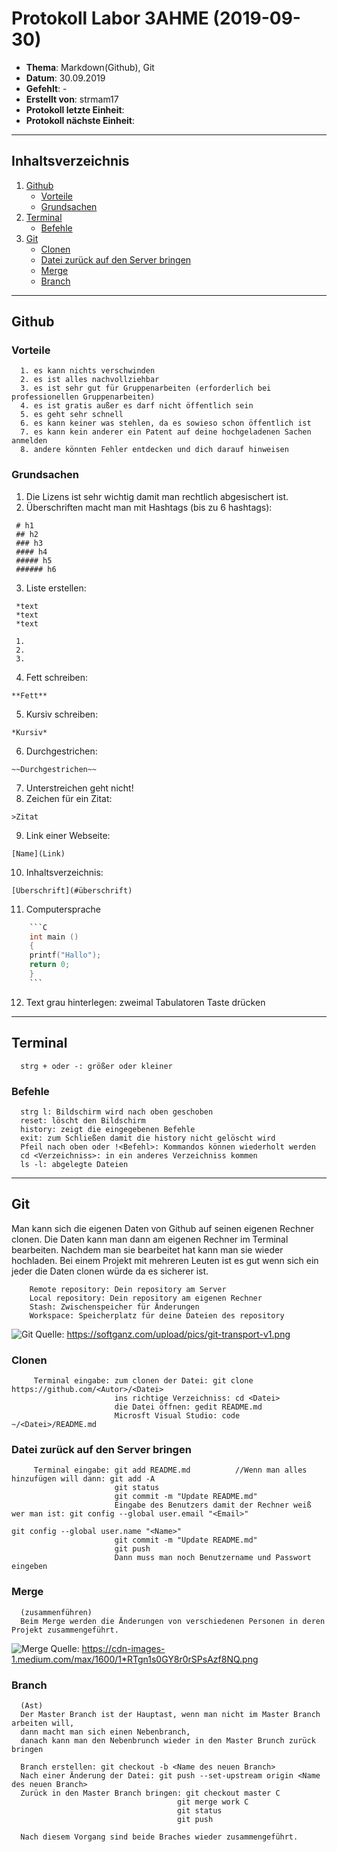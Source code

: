 # Protokoll Labor 3AHME (2019-09-30)
* **Thema**: Markdown(Github), Git
* **Datum**: 30.09.2019
* **Gefehlt**:   -
* **Erstellt von**: strmam17
* **Protokoll letzte Einheit**:
* **Protokoll nächste Einheit**:
----------------------------------------------------------------------------------------------------------------------------------------
## Inhaltsverzeichnis
   1. [Github](#github)
         * [Vorteile](#vorteile) 
         * [Grundsachen](#grundsachen)    
   2. [Terminal](#terminal)
         * [Befehle](#befehle)      
   3. [Git](#git)
         * [Clonen](#clonen)
         * [Datei zurück auf den Server bringen](#datei-zurück-auf-den-server-bringen)
         * [Merge](#merge)
         * [Branch](#branch)
            
----------------------------------------------------------------------------------------------------------------------------------------
## Github
  ### Vorteile
      1. es kann nichts verschwinden
      2. es ist alles nachvollziehbar
      3. es ist sehr gut für Gruppenarbeiten (erforderlich bei professionellen Gruppenarbeiten)
      4. es ist gratis außer es darf nicht öffentlich sein
      5. es geht sehr schnell
      6. es kann keiner was stehlen, da es sowieso schon öffentlich ist
      7. es kann kein anderer ein Patent auf deine hochgeladenen Sachen anmelden 
      8. andere könnten Fehler entdecken und dich darauf hinweisen
            
  ### Grundsachen
   1. Die Lizens ist sehr wichtig damit man rechtlich abgesischert ist.
   2. Überschriften macht man mit Hashtags (bis zu 6 hashtags): 
   
     # h1
     ## h2
     ### h3
     #### h4
     ##### h5
     ###### h6
   
   3. Liste erstellen: 
                  
     *text
     *text
     *text
   
     1.
     2.
     3.
       
   4. Fett schreiben: 
       
    **Fett**
   5. Kursiv schreiben: 
      
    *Kursiv*
   6. Durchgestrichen: 
   
    ~~Durchgestrichen~~
   7. Unterstreichen geht nicht!
   8. Zeichen für ein Zitat: 
   
    >Zitat
   9. Link einer Webseite: 
   
    [Name](Link)
  10. Inhaltsverzeichnis: 
  
    [Überschrift](#überschrift)
  11. Computersprache

```c
    ```C
    int main () 
    {
    printf("Hallo");
    return 0;
    }
    ```
 ```
  12. Text grau hinterlegen: zweimal Tabulatoren Taste drücken
----------------------------------------------------------------------------------------------------------------------------------  
  ## Terminal
      strg + oder -: größer oder kleiner
  ### Befehle
      strg l: Bildschirm wird nach oben geschoben
      reset: löscht den Bildschirm
      history: zeigt die eingegebenen Befehle
      exit: zum Schließen damit die history nicht gelöscht wird
      Pfeil nach oben oder !<Befehl>: Kommandos können wiederholt werden
      cd <Verzeichniss>: in ein anderes Verzeichniss kommen
      ls -l: abgelegte Dateien
 ---------------------------------------------------------------------------------------------------------------------------------     
  ## Git
   Man kann sich die eigenen Daten von Github auf seinen eigenen Rechner clonen.
   Die Daten kann man dann am eigenen Rechner im Terminal bearbeiten.
   Nachdem man sie bearbeitet hat kann man sie wieder hochladen.
   Bei einem Projekt mit mehreren Leuten ist es gut wenn sich ein jeder die Daten clonen würde da es sicherer ist.
                     
        Remote repository: Dein repository am Server
        Local repository: Dein repository am eigenen Rechner
        Stash: Zwischenspeicher für Änderungen
        Workspace: Speicherplatz für deine Dateien des repository
   ![Git](https://softganz.com/upload/pics/git-transport-v1.png)
   Quelle: https://softganz.com/upload/pics/git-transport-v1.png
   
  ### Clonen
      
         Terminal eingabe: zum clonen der Datei: git clone https://github.com/<Autor>/<Datei>
                           ins richtige Verzeichniss: cd <Datei>
                           die Datei öffnen: gedit README.md
                           Microsft Visual Studio: code ~/<Datei>/README.md
                           
  ### Datei zurück auf den Server bringen
  
         Terminal eingabe: git add README.md          //Wenn man alles hinzufügen will dann: git add -A
                           git status
                           git commit -m "Update README.md"
                           Eingabe des Benutzers damit der Rechner weiß wer man ist: git config --global user.email "<Email>"
                                                                                     git config --global user.name "<Name>"
                           git commit -m "Update README.md"
                           git push
                           Dann muss man noch Benutzername und Passwort eingeben
                           
  ### Merge
      (zusammenführen)
      Beim Merge werden die Änderungen von verschiedenen Personen in deren Projekt zusammengeführt.
   ![Merge](https://cdn-images-1.medium.com/max/1600/1*RTgn1s0GY8r0rSPsAzf8NQ.png)
   Quelle: https://cdn-images-1.medium.com/max/1600/1*RTgn1s0GY8r0rSPsAzf8NQ.png
      
  ### Branch
      (Ast)
      Der Master Branch ist der Hauptast, wenn man nicht im Master Branch arbeiten will, 
      dann macht man sich einen Nebenbranch, 
      danach kann man den Nebenbrunch wieder in den Master Brunch zurück bringen
      
      Branch erstellen: git checkout -b <Name des neuen Branch>
      Nach einer Änderung der Datei: git push --set-upstream origin <Name des neuen Branch>
      Zurück in den Master Branch bringen: git checkout master C
                                         git merge work C
                                         git status
                                         git push
      
      Nach diesem Vorgang sind beide Braches wieder zusammengeführt.
                           
